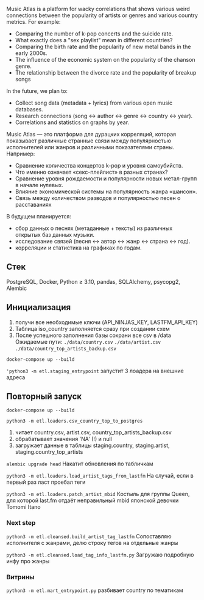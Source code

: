 Music Atlas is a platform for wacky correlations that shows various weird connections between the popularity of artists or genres and various country metrics.
For example:
- Comparing the number of k-pop concerts and the suicide rate.
- What exactly does a "sex playlist" mean in different countries?
- Comparing the birth rate and the popularity of new metal bands in the early 2000s.
- The influence of the economic system on the popularity of the chanson genre.
- The relationship between the divorce rate and the popularity of breakup songs

In the future, we plan to:
- Collect song data (metadata + lyrics) from various open music databases.
- Research connections (song ↔ author ↔ genre ↔ country ↔ year).
- Correlations and statistics on graphs by year.


Music Atlas — это платформа для дурацких корреляций, которая показывает различные странные связи между популярностью исполнителей или жанров и различными показателями страны.
Например:
- Сравнение количества концертов k-pop и уровня самоубийств.
- Что именно означает «секс-плейлист» в разных странах?
- Сравнение уровня рождаемости и популярности новых метал-групп в начале нулевых.
- Влияние экономической системы на популярность жанра «шансон».
- Связь между количеством разводов и популярностью песен о расставаниях

В будущем планируется:
- сбор данных о песнях (метаданные + тексты) из различных открытых баз данных музыки.
- исследование связей (песня ↔ автор ↔ жанр ↔ страна ↔ год).
- корреляции и статистика на графиках по годам.

## Стек
PostgreSQL, 
Docker, 
Python ≥ 3.10, 
pandas, 
SQLAlchemy, 
psycopg2, 
Alembic 

## Инициализация
1. получи все необходимые ключи (API_NINJAS_KEY, LASTFM_API_KEY)
2. Таблица iso_country заполняется сразу при создании схем
3. После успешного заполнения базы сохрани все csv в /data
   Ожидаемые пути:
    `./data/country.csv`
    `./data/artist.csv`
    `./data/country_top_artists_backup.csv`


`docker-compose up --build`

`'python3 -m etl.staging_entrypoint`
запустит 3 лоадера на внешние адреса


## Повторный запуск
`docker-compose up --build`

`python3 -m etl.loaders.csv_country_top_to_postgres`
1. читает country.csv, artist.csv, country_top_artists_backup.csv
2. обрабатывает значения 'NA' (!) и null
3. загружает данные в таблицы staging.country, staging.artist, staging.country_top_artists

`alembic upgrade head` 
Накатит обновления по табличкам

`python3 -m etl.loaders.load_artist_tags_from_lastfm` 
На случай, если в первый раз ласт проебал теги

`python3 -m etl.loaders.patch_artist_mbid` 
Костыль для группы Queen, для которой last.fm отдаёт неправильный mbid японской девочки Tomomi Itano 

### Next step

`python3 -m etl.cleansed.build_artist_tag_lastfm`
Сопоставляю исполнителя с жанрами, делю строку тегов на отдельные жанры

`python3 -m etl.cleansed.load_tag_info_lastfm.py`
Загружаю подробную инфу про жанры

### Витрины
`python3 -m etl.mart_entrypoint.py` разбивает country по тематикам